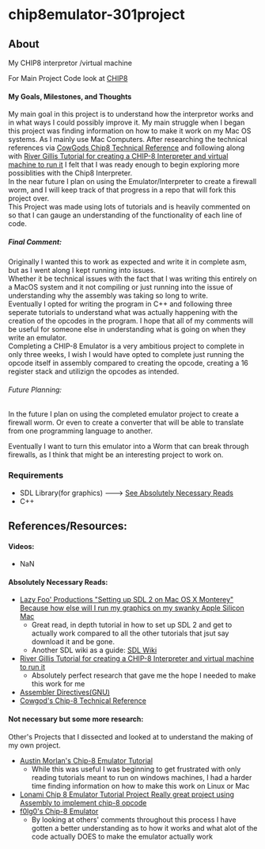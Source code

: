 # chip8emulator-301project
## About
My CHIP8 interpretor /virtual machine  
  
For Main Project Code look at [CHIP8](https://github.com/je-el/chip8emulator-301project/tree/main/CHIP8)  
  

#### My Goals, Milestones, and Thoughts 
My main goal in this project is to understand how the interpretor works and in what ways I could possibly improve it. My main struggle when I began this project was finding information on how to make it work on my Mac OS systems. As I mainly use Mac Computers. After researching the technical references via [CowGods Chip8 Technical Reference](http://devernay.free.fr/hacks/chip8/C8TECH10.HTM) and following along with [River Gillis Tutorial for creating a CHIP-8 Interpreter and virtual machine to run it](https://riv.dev/emulating-a-computer-part-1/) I felt that I was ready enough to begin exploring more possiblities with the Chip8 Interpreter.  
In the near future I plan on using the Emulator/Interpreter to create a firewall worm, and I will keep track of that progress in a repo that will fork this project over.  
This Project was made using lots of tutorials and is heavily commented on so that I can gauge an understanding of the functionality of each line of code. 
  
##### Final Comment:
Originally I wanted this to work as expected and write it in complete asm, but as I went along I kept running into issues.  
Whether it be technical issues with the fact that I was writing this entirely on a MacOS system and it not compiling or just running into the issue of understanding why the assembly was taking so long to write.  
Eventually I opted for writing the program in C++ and following three seperate tutorials to understand what was actually happening with the creation of the opcodes in the program. I hope that all of my comments will be useful for someone else in understanding what is going on when they write an emulator.   
Completing a CHIP-8 Emulator is a very ambitious project to complete in only three weeks, I wish I would have opted to complete just running the opcode itself in assembly compared to creating the opcode, creating a 16 register stack and utilizign the opcodes as intended. 

###### Future Planning:
In the future I plan on using the completed emulator project to create a firewall worm. Or even to create a converter that will be able to translate from one programming language to another.



Eventually I want to turn this emulator into a Worm that can break through firewalls, as I think that might be an interesting project to work on.  
### Requirements
- SDL Library(for graphics) ---> [See Absolutely Necessary Reads](#absolutely-necessary-reads)
- C++

## References/Resources:
#### Videos: 
- NaN  
#### Absolutely Necessary Reads:
- [Lazy Foo' Productions "Setting up SDL 2 on Mac OS X Monterey" Because how else will I run my graphics on my swanky Apple Silicon Mac](https://lazyfoo.net/tutorials/SDL/01_hello_SDL/mac/index.php)
    - Great read, in depth tutorial in how to set up SDL 2 and get to actually work compared to all the other tutorials that jsut say download it and be gone.
    - Another SDL wiki as a guide: [SDL Wiki](https://wiki.libsdl.org/SDL2/SDL_PixelFormatEnum)  
- [River Gillis Tutorial for creating a CHIP-8 Interpreter and virtual machine to run it](https://riv.dev/emulating-a-computer-part-1/)
    - Absolutely perfect research that gave me the hope I needed to make this work for me
- [Assembler Directives(GNU)](https://ftp.gnu.org/old-gnu/Manuals/gas-2.9.1/html_chapter/as_7.html)
- [Cowgod's Chip-8 Technical Reference](http://devernay.free.fr/hacks/chip8/C8TECH10.HTM) 

#### Not necessary but some more research:
 Other's Projects that I dissected and looked at to understand the making of my own project.  
- [Austin Morlan's Chip-8 Emulator Tutorial](https://austinmorlan.com/posts/chip8_emulator/)
    - While this was useful I was beginning to get frustrated with only reading tutorials meant to run on windows machines, I had a harder time finding information on how to make this work on Linux or Mac  
- [Lonami Chip 8 Emulator Tutorial Project Really great project using Assembly to implement chip-8 opcode](https://github.com/Lonami/chip8-asm64-emu)
- [f0lg0's Chip-8 Emulator](https://github.com/f0lg0/CHIP-8) 
    - By looking at others' comments throughout this process I have gotten a better understanding as to how it works and what alot of the code actually DOES to make the emulator actually work
